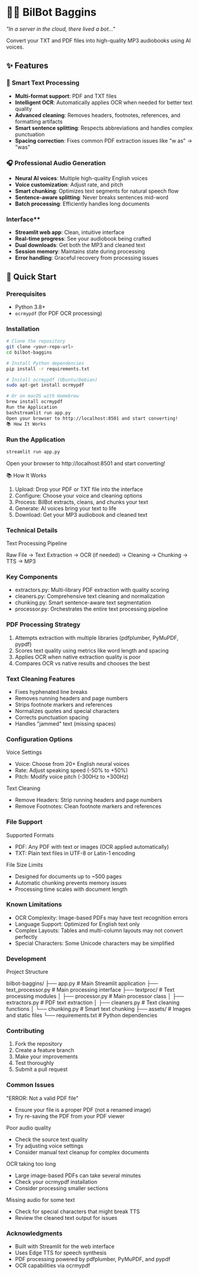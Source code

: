 # 🧙‍♂️ BilBot Baggins

*"In a server in the cloud, there lived a bot..."*

Convert your TXT and PDF files into high-quality MP3 audiobooks using AI voices.

## ✨ Features

### 📖 **Smart Text Processing**
- **Multi-format support**: PDF and TXT files
- **Intelligent OCR**: Automatically applies OCR when needed for better text quality
- **Advanced cleaning**: Removes headers, footnotes, references, and formatting artifacts
- **Smart sentence splitting**: Respects abbreviations and handles complex punctuation
- **Spacing correction**: Fixes common PDF extraction issues like "w as" → "was"

### 🎧 **Professional Audio Generation**
- **Neural AI voices**: Multiple high-quality English voices
- **Voice customization**: Adjust rate, and pitch
- **Smart chunking**: Optimizes text segments for natural speech flow
- **Sentence-aware splitting**: Never breaks sentences mid-word
- **Batch processing**: Efficiently handles long documents

### Interface**
- **Streamlit web app**: Clean, intuitive interface
- **Real-time progress**: See your audiobook being crafted
- **Dual downloads**: Get both the MP3 and cleaned text
- **Session memory**: Maintains state during processing
- **Error handling**: Graceful recovery from processing issues

## 🚀 Quick Start

### Prerequisites
- Python 3.8+
- `ocrmypdf` (for PDF OCR processing)

### Installation

```bash
# Clone the repository
git clone <your-repo-url>
cd bilbot-baggins

# Install Python dependencies
pip install -r requirements.txt

# Install ocrmypdf (Ubuntu/Debian)
sudo apt-get install ocrmypdf

# Or on macOS with Homebrew
brew install ocrmypdf
Run the Application
bashstreamlit run app.py
Open your browser to http://localhost:8501 and start converting!
📚 How It Works
```

### Run the Application
```bash
streamlit run app.py
```
Open your browser to http://localhost:8501 and start converting!

📚 How It Works
1. Upload: Drop your PDF or TXT file into the interface
2. Configure: Choose your voice and cleaning options
3. Process: BilBot extracts, cleans, and chunks your text
4. Generate: AI voices bring your text to life
5. Download: Get your MP3 audiobook and cleaned text

### Technical Details
Text Processing Pipeline

Raw File → Text Extraction → OCR (if needed) → Cleaning → Chunking → TTS → MP3

### Key Components
* extractors.py: Multi-library PDF extraction with quality scoring
* cleaners.py: Comprehensive text cleaning and normalization
* chunking.py: Smart sentence-aware text segmentation
* processor.py: Orchestrates the entire text processing pipeline

### PDF Processing Strategy
1. Attempts extraction with multiple libraries (pdfplumber, PyMuPDF, pypdf)
2. Scores text quality using metrics like word length and spacing
3. Applies OCR when native extraction quality is poor
4. Compares OCR vs native results and chooses the best

### Text Cleaning Features
* Fixes hyphenated line breaks
* Removes running headers and page numbers
* Strips footnote markers and references
* Normalizes quotes and special characters
* Corrects punctuation spacing
* Handles "jammed" text (missing spaces)

### Configuration Options
Voice Settings
* Voice: Choose from 20+ English neural voices
* Rate: Adjust speaking speed (-50% to +50%)
* Pitch: Modify voice pitch (-300Hz to +300Hz)

Text Cleaning
* Remove Headers: Strip running headers and page numbers
* Remove Footnotes: Clean footnote markers and references

### File Support
Supported Formats
* PDF: Any PDF with text or images (OCR applied automatically)
* TXT: Plain text files in UTF-8 or Latin-1 encoding

File Size Limits
* Designed for documents up to ~500 pages
* Automatic chunking prevents memory issues
* Processing time scales with document length

### Known Limitations
* OCR Complexity: Image-based PDFs may have text recognition errors
* Language Support: Optimized for English text only
* Complex Layouts: Tables and multi-column layouts may not convert perfectly
* Special Characters: Some Unicode characters may be simplified

### Development

Project Structure

bilbot-baggins/
├── app.py                 # Main Streamlit application
├── text_processor.py      # Main processing interface
├── textproc/              # Text processing modules
│   ├── processor.py       # Main processor class
│   ├── extractors.py      # PDF text extraction
│   ├── cleaners.py        # Text cleaning functions
│   └── chunking.py        # Smart text chunking
├── assets/                # Images and static files
└── requirements.txt       # Python dependencies

### Contributing
1. Fork the repository
2. Create a feature branch
3. Make your improvements
4. Test thoroughly
5. Submit a pull request

### Common Issues
"ERROR: Not a valid PDF file"
* Ensure your file is a proper PDF (not a renamed image)
* Try re-saving the PDF from your PDF viewer

Poor audio quality
* Check the source text quality
* Try adjusting voice settings
* Consider manual text cleanup for complex documents

OCR taking too long
* Large image-based PDFs can take several minutes
* Check your ocrmypdf installation
* Consider processing smaller sections

Missing audio for some text
* Check for special characters that might break TTS
* Review the cleaned text output for issues

### Acknowledgments
* Built with Streamlit for the web interface
* Uses Edge TTS for speech synthesis
* PDF processing powered by pdfplumber, PyMuPDF, and pypdf
* OCR capabilities via ocrmypdf
